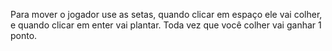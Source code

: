 Para mover o jogador use as setas, quando clicar em espaço ele vai colher, e quando clicar em enter vai plantar. Toda vez que você colher vai ganhar 1 ponto. 
